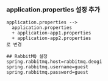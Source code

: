 ### application.properties 설정 추가
```
application.properties -->
  application.properties
  + application-app1.properties
  + application-app2.properties 
로 변경
```

```properties
## RabbitMQ 설정
spring.rabbitmq.host=rabbitmq.deogi
spring.rabbitmq.username=guest
spring.rabbitmq.password=guest
```